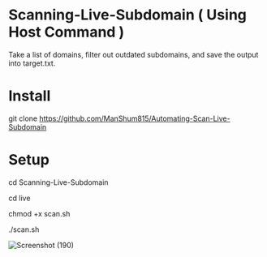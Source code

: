 # Scanning-Live-Subdomain ( Using Host Command )
Take a list of domains, filter out outdated subdomains, and save the output into target.txt.

# Install
git clone https://github.com/ManShum815/Automating-Scan-Live-Subdomain

# Setup
cd Scanning-Live-Subdomain 

cd live

chmod +x scan.sh

./scan.sh


![Screenshot (190)](https://user-images.githubusercontent.com/43279996/82837604-683b3500-9e7e-11ea-923a-8f2c502b7d8d.png)

